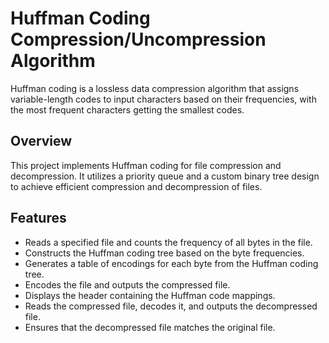 # Huffman Coding Compression/Uncompression Algorithm

Huffman coding is a lossless data compression algorithm that assigns variable-length codes to input characters based on their frequencies, with the most frequent characters getting the smallest codes.

## Overview

This project implements Huffman coding for file compression and decompression. It utilizes a priority queue and a custom binary tree design to achieve efficient compression and decompression of files.

## Features

- Reads a specified file and counts the frequency of all bytes in the file.
- Constructs the Huffman coding tree based on the byte frequencies.
- Generates a table of encodings for each byte from the Huffman coding tree.
- Encodes the file and outputs the compressed file.
- Displays the header containing the Huffman code mappings.
- Reads the compressed file, decodes it, and outputs the decompressed file.
- Ensures that the decompressed file matches the original file.

